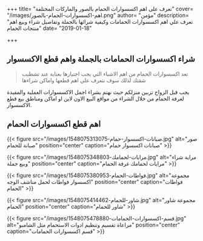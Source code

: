 +++
title= "تعرف على اهم اكسسوارات الحمام بالصور والماركات المختلفة"
cover= "/images/اهم-اكسسوارات-الحمام-بالصور.png"
author= "مؤمن"
description= "تعرف علي اهم اكسسوارات الحمامات وكيفية شرائها بالجملة وتفاصيل شراء وبيع اهم منتجات الحمام"
date= "2019-01-18"

+++

## شراء اكسسوارات الحمامات بالجملة واهم قطع الاكسسوار

> تعد اكسسوارات الحمام من اهم الاشياء التي يجب اختيارها بعناية عند تشطيب شقتك لذلك سوف نتعرف علي اهم قطعها واماكن شراءها

يجب قبل الزواج تزبين منزلكم حيث نهتم بشراء اجمل الاكسسوارات العملية والمفيدة لغرفة الحمام من خلال الشراء من مواقع البيع الاون لاين او اماكن ومناطق بيع قطع الاكسسوار.


## اهم قطع اكسسوارات الحمام


{{< figure src="/images/صبانات-اكسسوار-حمام-1548075313075.jpg" alt="صور صبانة للحمام" position="center" caption="صبانات اكسسوار حمام" >}}

{{< figure src="/images/مرايات-لحمامك-1548075348803.jpg" alt="مراية شراء وبيع جملة" position="center" caption="مرايات لحمامك غرفة الحمام" >}}

{{< figure src="/images/فواطات-الحمام-1548075380953.jpg" alt="مجموعة اكسسوار فواطات لحمل مناشف الوجه" position="center" caption="فواطات الحمام" >}}

{{< figure src="/images/شاور-للحمام-1548075414462.jpg" alt="مجموعة شاور الحمام" position="center" caption="شاور للحمام" >}}

{{< figure src="/images/قسم-اكسسوارات-الحمامات-1548075478880.jpg" alt="مراعاة تقسيم وتنظيم ادوات الاستحمام مثل الشامبو" position="center" caption="قسم اكسسوارات الحمامات" >}}

